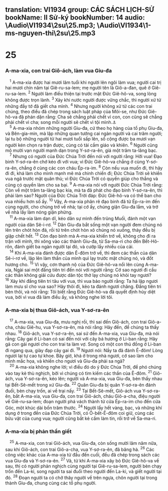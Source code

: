 translation: VI1934
group: CÁC SÁCH LỊCH-SỬ
bookName: II Sử-ký 
bookNumber: 14
audio: \Audio\VI1934\2su\25.mp3; \Audio\VI1934\1-ms-nguyen-thi\2su\25.mp3
-------

<div class="title"><h1>25</h1><h3>A-ma-xia, con trai Giô-ách, làm vua Giu-đa</h3></div>
<span class="verse 2su_25_1"> <sup>1</sup> A-ma-xia được hai mươi lăm tuổi khi người lên ngôi làm vua; người cai trị hai mươi chín năm tại Giê-ru-sa-lem; mẹ người tên là Giô-a-đan, quê ở Giê-ru-sa-lem. </span>
<span class="verse 2su_25_2"><sup>2</sup> Người làm điều thiện tại trước mặt Đức Giê-hô-va, song lòng không được trọn lành. </span>
<span class="verse 2su_25_3"><sup>3</sup> Xảy khi nước người được vững chắc, thì người xử tử những đầy tớ đã giết cha mình. </span>
<span class="verse 2su_25_4"><sup>4</sup> Nhưng người không xử tử các con trai chúng, theo điều đã chép trong sách luật pháp của Môi-se, như Đức Giê-hô-va đã phán dặn rằng: Cha sẽ chẳng phải chết vì con, con cũng sẽ chẳng phải chết vì cha; song mỗi người sẽ chết vì tội mình.<a data-toggle="tooltip" data-placement="bottom" title="Phu 24:16">⚓</a><br/></span>
<span class="verse 2su_25_5"> <sup>5</sup> A-ma-xia nhóm những người Giu-đa, cứ theo họ hàng của tổ phụ Giu-đa, và Bên-gia-min, mà lập những quan tướng cai ngàn người và cai trăm người; lại tu bộ những người từ hai mươi tuổi sấp lên, số cộng được ba mươi vạn người kén chọn ra trận được, cùng có tài cầm giáo và khiên. </span>
<span class="verse 2su_25_6"><sup>6</sup> Người cũng mộ mười vạn người mạnh dạn trong Y-sơ-ra-ên, giá một trăm ta-lâng bạc. <br/></span>
<span class="verse 2su_25_7"> <sup>7</sup> Nhưng có người của Đức Chúa Trời đến nói với người rằng: Hỡi vua! Đạo binh Y-sơ-ra-ên chớ kéo đi với vua; vì Đức Giê-hô-va chẳng ở cùng Y-sơ-ra-ên, chẳng ở cùng các con cháu Ép-ra-im. </span>
<span class="verse 2su_25_8"><sup>8</sup> Còn nếu vua muốn đi, thì hãy đi đi, khá làm cho mình mạnh mẽ mà chinh chiến đi; Đức Chúa Trời sẽ khiến vua ngã trước mặt quân thù; vì Đức Chúa Trời có quyền giúp cho thắng và cũng có quyền làm cho sa bại. </span>
<span class="verse 2su_25_9"><sup>9</sup> A-ma-xia nói với người Đức Chúa Trời rằng: Còn về một trăm ta-lâng bạc kia, mà ta đã phát cho đạo binh Y-sơ-ra-ên, thì phải làm sao? Người của Đức Chúa Trời đáp: Đức Giê-hô-va có thể ban cho vua nhiều hơn số ấy. </span>
<span class="verse 2su_25_10"><sup>10</sup> Vậy, A-ma-xia phân rẽ đạo binh đã từ Ép-ra-im đến cùng người, cho chúng trở về nhà; tại cớ ấy, chúng giận Giu-đa lắm, và trở về nhà lấy làm nóng giận phừng. <br/></span>
<span class="verse 2su_25_11"> <sup>11</sup> A-ma-xia làm dạn dĩ, kéo dân sự mình đến trũng Muối, đánh một vạn người của dân Sê-i-rơ. </span>
<span class="verse 2su_25_12"><sup>12</sup> Dân Giu-đa bắt sống một vạn người đem chúng nó lên trên chót hòn đá, rồi từ trên chót hòn xô chúng nó xuống, thảy đều bị giập chết hết. </span>
<span class="verse 2su_25_13"><sup>13</sup> Còn đạo binh mà A-ma-xia khiến trở về, không cho đi ra trận với mình, thì xông vào các thành Giu-đa, từ Sa-ma-ri cho đến Bết-Hô-rôn, đánh giết ba ngàn người tại đó, và cướp lấy nhiều của cải. <br/></span>
<span class="verse 2su_25_14"> <sup>14</sup> Khi A-ma-xia đánh được dân Ê-đôm trở về, thì đem các thần của dân Sê-i-rơ về, lập lên làm thần của mình quì lạy trước mặt chúng nó, và đốt hương cho. </span>
<span class="verse 2su_25_15"><sup>15</sup> Vì vậy, cơn thạnh nộ của Đức Giê-hô-va nổi lên cùng A-ma-xia, Ngài sai một đấng tiên tri đến nói với người rằng: Cớ sao ngươi đi cầu các thần không giải cứu được dân tộc thờ lạy chúng nó khỏi tay ngươi? </span>
<span class="verse 2su_25_16"><sup>16</sup> Xảy khi đấng tiên tri tâu với vua, thì vua bảo người rằng: Ta há lập ngươi làm mưu sĩ cho vua sao? Hãy thôi đi, kẻo ta đánh ngươi chăng. Đấng tiên tri bèn thôi, và nói rằng: Tôi biết rằng Đức Giê-hô-va đã quyết định hủy diệt vua, bởi vì vua đã làm điều ấy, và không nghe lời tôi. <br/></span>
<div class="title"><h3>A-ma-xia bị thua Giô-ách, vua Y-sơ-ra-ên</h3></div>
<span class="verse 2su_25_17"> <sup>17</sup> A-ma-xia, vua Giu-đa, mưu nghị rồi, thì sai đến Giô-ách, con trai Giô-a-cha, cháu Giê-hu, vua Y-sơ-ra-ên, mà nói rằng: Hãy đến, để chúng ta thấy nhau. </span>
<span class="verse 2su_25_18"><sup>18</sup> Giô-ách, vua Y-sơ-ra-ên, sai sứ đến A-ma-xia, vua Giu-đa, mà nói rằng: Cây gai ở Li-ban có sai đến nói với cây bá hương ở Li-ban rằng: Hãy gả con gái ngươi cho con trai ta làm vợ. Song có một con thú đồng ở Li-ban đi ngang qua, giày đạp cây gai đi. </span>
<span class="verse 2su_25_19"><sup>19</sup> Ngươi nói: Nầy ta đã đánh Ê-đôm! Lòng ngươi lại tự cao tự khoe. Bây giờ, khá ở trong nhà ngươi, cớ sao làm cho mình mắc họa, và khiến cho ngươi và Giu-đa phải sa ngã? <br/></span>
<span class="verse 2su_25_20"> <sup>20</sup> A-ma-xia không nghe lời; vì điều đó do ý Đức Chúa Trời, để phó chúng vào tay kẻ thù nghịch, bởi vì chúng có tìm kiếm các thần của Ê-đôm. </span>
<span class="verse 2su_25_21"><sup>21</sup> Giô-ách, vua Y-sơ-ra-ên, kéo lên; người và A-ma-xia, vua Giu-đa, bèn thấy nhau tại Bết-Sê-mết trong xứ Giu-đa. </span>
<span class="verse 2su_25_22"><sup>22</sup> Quân Giu-đa bị quân Y-sơ-ra-ên đánh đuổi, bèn chạy trốn, ai về trại nấy. </span>
<span class="verse 2su_25_23"><sup>23</sup> Tại Bết-Sê-mết, Giô-ách vua Y-sơ-ra-ên, bắt A-ma-xia, vua Giu-đa, con trai Giô-ách, cháu Giô-a-cha, điệu người về Giê-ru-sa-lem; đoạn người phá vách thành từ cửa Ép-ra-im cho đến cửa Góc, một khúc dài bốn trăm thước. </span>
<span class="verse 2su_25_24"><sup>24</sup> Người lấy hết vàng, bạc, và những khí dụng ở trong đền của Đức Chúa Trời, có Ô-bết-Ê-đôm coi giữ, cùng các bửu vật của cung vua; người cũng bắt kẻ cầm làm tin, rồi trở về Sa-ma-ri. <br/></span>
<div class="title"><h3>A-ma-xia bị phản thần giết</h3></div>
<span class="verse 2su_25_25"> <sup>25</sup> A-ma-xia, con trai Giô-ách, vua Giu-đa, còn sống mười lăm năm nữa, sau khi Giô-ách, con trai Giô-a-cha, vua Y-sơ-ra-ên, đã băng hà. </span>
<span class="verse 2su_25_26"><sup>26</sup> Các công việc khác của A-ma-xia từ đầu đến cuối, đều đã chép trong sách các vua Giu-đa và Y-sơ-ra-ên. </span>
<span class="verse 2su_25_27"><sup>27</sup> Vả, từ khi A-ma-xia xây bỏ Đức Giê-hô-va về sau, thì có người phản nghịch cùng người tại Giê-ru-sa-lem, người bèn chạy trốn đến La-ki, song người ta sai đuổi theo người đến La-ki, và giết người tại đó. </span>
<span class="verse 2su_25_28"><sup>28</sup> Đoạn người ta có chở thây người về trên ngựa, chôn người tại trong thành Giu-đa, chung cùng các tổ phụ người. <br/></span>
